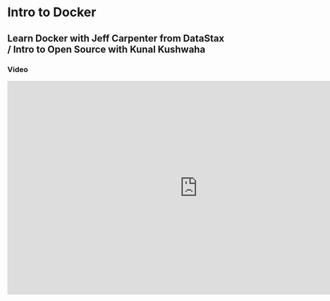 # Intro to Docker

## Learn Docker with Jeff Carpenter from DataStax / Intro to Open Source with Kunal Kushwaha


 ### Video 
 <iframe width="862" height="485" src="https://www.youtube.com/embed/1PZ2dTp8rpg" title="YouTube video player" frameborder="0" allow="accelerometer; autoplay; clipboard-write; encrypted-media; gyroscope; picture-in-picture" allowfullscreen></iframe>